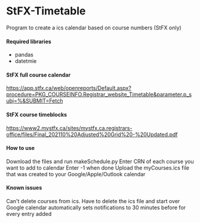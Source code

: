 # StFX-Timetable
Program to create a ics calendar based on course numbers (StFX only)

#### Required libraries
<ul>
  <li> pandas
  <li> datetmie
</ul>

#### StFX full course calendar
  https://app.stfx.ca/web/openreports/Default.aspx?procedure=PKG_COURSEINFO.Registrar_website_Timetable&parameter.p_subj=%&SUBMIT=Fetch
  
#### StFX course timeblocks
  https://www2.mystfx.ca/sites/mystfx.ca.registrars-office/files/Final_202110%20Adjusted%20Grid%20-%20Updated.pdf
  
#### How to use
  Download the files and run makeSchedule.py
  Enter CRN of each course you want to add to calendar
  Enter -1 when done
  Upload the myCourses.ics file that was created to your Google/Apple/Outlook calendar
  
#### Known issues
  Can't delete courses from ics. Have to delete the ics file and start over
  Google calendar automatically sets notifications to 30 minutes before for every entry added
  
